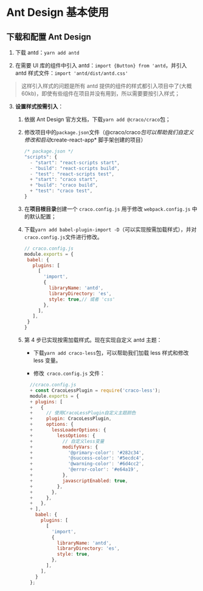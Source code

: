 # Ant Design 基本使用

## 下载和配置 Ant Design

1. 下载 antd：`yarn add antd`

2. 在需要 UI 库的组件中引入 antd：`import {Button} from 'antd`，并引入 antd 样式文件：`import 'antd/dist/antd.css'`

> 这样引入样式的问题是所有 antd 提供的组件的样式都引入项目中了(大概 60kb)，即使有些组件在项目并没有用到，所以需要要按引入样式；

3. **设置样式按需引入**：
   
   1. 依据 Ant Design 官方文档，下载`yarn add @craco/craco`包；
   
   2. 修改项目中的`package.json`文件（@craco/craco*包可以帮助我们自定义修改和启动*create-react-app* 脚手架创建的项目）
      
      ```js
      /* package.json */
      "scripts": {
        - "start": "react-scripts start",
        - "build": "react-scripts build",
        - "test": "react-scripts test",      
        + "start": "craco start",    
        + "build": "craco build",    
        + "test": "craco test",
      }
      ```
   
   3. 在**项目根目录**创建一个 `craco.config.js` 用于修改 `webpack.config.js` 中的默认配置；
   
   4. 下载`yarn add babel-plugin-import -D`（可以实现按需加载样式），并对 `craco.config.js`文件进行修改。
      
      ```js
      // craco.config.js
      module.exports = {
       babel: {
         plugins: [
           [
             'import',
             {
               libraryName: 'antd',
               libraryDirectory: 'es',
               style: true,// 或者 'css'
             },
           ],
         ],
       }
      }
      ```
   
   5. 第 4 步已实现按需加载样式。现在实现自定义 antd 主题：
      
      - 下载`yarn add craco-less`包，可以帮助我们加载 less 样式和修改 less 变量。
      
      - 修改` craco.config.js` 文件：
      
      ```js
        //craco.config.js
        + const CracoLessPlugin = require('craco-less');
        module.exports = {
        + plugins: [
        +   {
        +     // 使用CracoLessPlugin自定义主题颜色
        +     plugin: CracoLessPlugin,
        +     options: {
        +       lessLoaderOptions: {
        +         lessOptions: {
        +           // 自定义less变量
        +           modifyVars: {
        +             '@primary-color': '#282c34', 
        +             '@success-color': '#5ecdc4', 
        +             '@warning-color': '#6d4cc2', 
        +             '@error-color': '#e64a19', 
        +           },
        +           javascriptEnabled: true, 
        +         },
        +       },
        +     },
        +   },
        + ],
          babel: {
            plugins: [
              [
                'import',
                {
                  libraryName: 'antd',
                  libraryDirectory: 'es',
                  style: true,
                },
              ],
            ],
          }
        };
      ```
